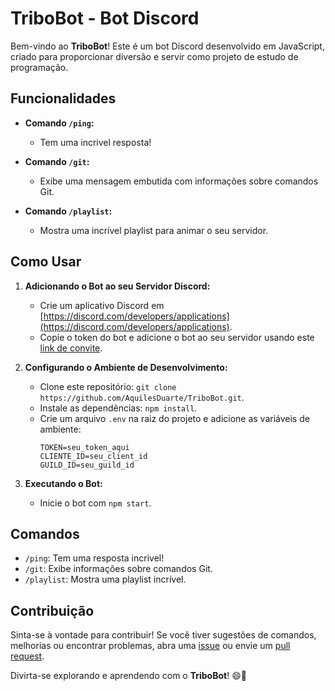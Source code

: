 # TriboBot - Bot Discord

Bem-vindo ao **TriboBot**! Este é um bot Discord desenvolvido em JavaScript, criado para proporcionar diversão e servir como projeto de estudo de programação.

## Funcionalidades

- **Comando `/ping`:**
  - Tem uma incrivel resposta!

- **Comando `/git`:**
  - Exibe uma mensagem embutida com informações sobre comandos Git.

- **Comando `/playlist`:**
  - Mostra uma incrível playlist para animar o seu servidor.

## Como Usar

1. **Adicionando o Bot ao seu Servidor Discord:**
   - Crie um aplicativo Discord em [https://discord.com/developers/applications](https://discord.com/developers/applications).
   - Copie o token do bot e adicione o bot ao seu servidor usando este [link de convite](https://discord.com/oauth2/authorize?client_id=SEU_CLIENT_ID&scope=bot&permissions=SEU_PERMISSOES).

2. **Configurando o Ambiente de Desenvolvimento:**
   - Clone este repositório: `git clone https://github.com/AquilesDuarte/TriboBot.git`.
   - Instale as dependências: `npm install`.
   - Crie um arquivo `.env` na raiz do projeto e adicione as variáveis de ambiente:
     ```
     TOKEN=seu_token_aqui
     CLIENTE_ID=seu_client_id
     GUILD_ID=seu_guild_id
     ```

3. **Executando o Bot:**
   - Inicie o bot com `npm start`.

## Comandos

- `/ping`: Tem uma resposta incrivel!  
- `/git`: Exibe informações sobre comandos Git.
- `/playlist`: Mostra uma playlist incrível.

## Contribuição

Sinta-se à vontade para contribuir! Se você tiver sugestões de comandos, melhorias ou encontrar problemas, abra uma [issue](https://github.com/seu-usuario/tribo-bot/issues) ou envie um [pull request](https://github.com/seu-usuario/tribo-bot/pulls).

Divirta-se explorando e aprendendo com o **TriboBot**! 😄🎉
